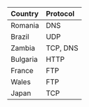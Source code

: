 | Country  | Protocol |
|:---------|:-------- |
| Romania  |   DNS    |
| Brazil   | UDP      |
| Zambia   | TCP, DNS | 
| Bulgaria | HTTP     |
| France   | FTP      |
| Wales    | FTP      |
| Japan    | TCP      |